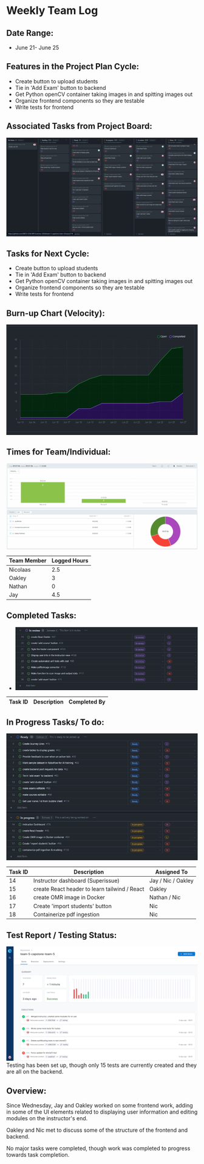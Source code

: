 # Weekly Team Log

## Date Range:

- June 21- June 25

## Features in the Project Plan Cycle:

- Create button to upload students
- Tie in 'Add Exam' button to backend
- Get Python openCV container taking images in and spitting images out
- Organize frontend components so they are testable
- Write tests for frontend

## Associated Tasks from Project Board:

![Kanban](../logScreenshots/kanbanWeek5.2.png)

## Tasks for Next Cycle:

- Create button to upload students
- Tie in 'Add Exam' button to backend
- Get Python openCV container taking images in and spitting images out
- Organize frontend components so they are testable
- Write tests for frontend

## Burn-up Chart (Velocity):

![Burnup](../logScreenshots/burnupWeek5.2.png)

## Times for Team/Individual:

![Timesheet](../logScreenshots/teamTimesheetWeek5.2.png)

| Team Member | Logged Hours |
| ----------- | ------------ |
| Nicolaas      | 2.5     |
| Oakley      | 3      |
| Nathan      | 0      |
| Jay         | 4.5 |


## Completed Tasks:

- ![Completed_Tasks](../logScreenshots/completedWeek5.2.png)

| Task ID | Description        | Completed By |
| ------- | ------------------ | ------------ |

## In Progress Tasks/ To do:

![WIP_Tasks](../logScreenshots/wipWeek5.2.png)

| Task ID | Description        | Assigned To |
| ------- | ------------------ | ----------- |
| 14 | Instructor dashboard (Superissue) | Jay / Nic / Oakley
| 15 | create React header to learn tailwind / React | Oakley |
| 16 | create OMR image in Docker | Nathan / Nic |
| 17 | Create 'import students' button | Nic |
| 18 | Containerize pdf ingestion | Nic |

## Test Report / Testing Status:

![Testing Status](../logScreenshots/droneTestStatusWeek5.2.png)
Testing has been set up, though only 15 tests are currently created and they are all on the backend.

## Overview:

Since Wednesday, Jay and Oakley worked on some frontend work, adding in some of the UI elements related to displaying user information and editing modules on the instructor's end.

Oakley and Nic met to discuss some of the structure of the frontend and backend.

No major tasks were completed, though work was completed to progress towards task completion.